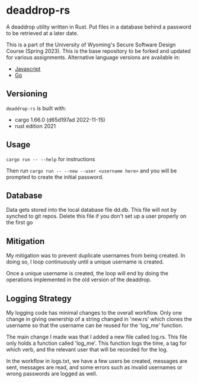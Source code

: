 # deaddrop-rs

A deaddrop utility written in Rust. Put files in a database behind a password to be retrieved at a later date.

This is a part of the University of Wyoming's Secure Software Design Course (Spring 2023). This is the base repository to be forked and updated for various assignments. Alternative language versions are available in:
- [Javascript](https://github.com/andey-robins/deaddrop-js)
- [Go](https://github.com/andey-robins/deaddrop-go)

## Versioning

`deaddrop-rs` is built with:
- cargo 1.66.0 (d65d197ad 2022-11-15)
- rust edition 2021

## Usage

`cargo run -- --help` for instructions

Then run `cargo run -- --new --user <username here>` and you will be prompted to create the initial password.

## Database

Data gets stored into the local database file dd.db. This file will not by synched to git repos. Delete this file if you don't set up a user properly on the first go

## Mitigation 

My mitigation was to prevent duplicate usernames from being created. In doing so, I loop continuously until a unique username is created. 

Once a unique username is created, the loop will end by doing the operations implemented in the old version of the deaddrop.

## Logging Strategy

My logging code has minimal changes to the overall workflow. Only one change in giving ownership of a string changed in 'new.rs' which clones the username so that the username can be reused for the 'log_me' function.

The main change I made was that I added a new file called log.rs. This file only holds a function called 'log_me'. This function logs the time, a tag for which verb, and the relevant user that will be recorded for the log.

In the workflow in logs.txt, we have a few users be created, messages are sent, messages are read, and some errors such as invalid usernames or wrong passwords are logged as well.